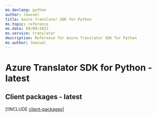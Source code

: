 ```yaml
---
ms.devlang: python
author: lmazuel
title: Azure Translator SDK for Python
ms.topic: reference
ms.data: 09/09/2022
ms.service: translator
description: Reference for Azure Translator SDK for Python
ms.author: lmazuel
---
```

# Azure Translator SDK for Python - latest

## Client packages - latest
[!INCLUDE [client-packages](translator-client-index.md)]